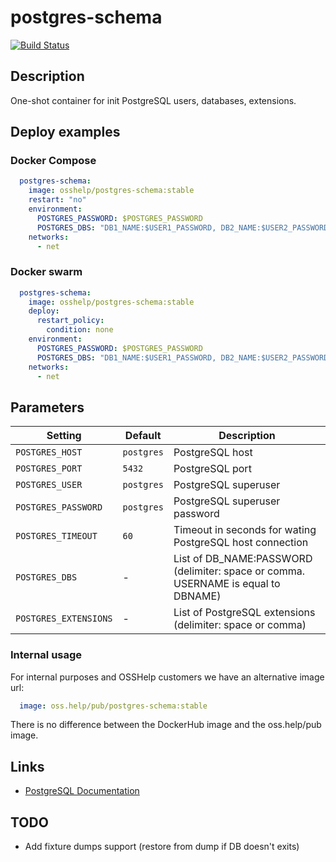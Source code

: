 # postgres-schema

[![Build Status](https://drone.osshelp.ru/api/badges/docker/postgres-schema/status.svg)](https://drone.osshelp.ru/docker/postgres-schema)

## Description

One-shot container for init PostgreSQL users, databases, extensions.

## Deploy examples

### Docker Compose

``` yaml
  postgres-schema:
    image: osshelp/postgres-schema:stable
    restart: "no"
    environment:
      POSTGRES_PASSWORD: $POSTGRES_PASSWORD
      POSTGRES_DBS: "DB1_NAME:$USER1_PASSWORD, DB2_NAME:$USER2_PASSWORD"
    networks:
      - net
```

### Docker swarm

``` yaml
  postgres-schema:
    image: osshelp/postgres-schema:stable
    deploy:
      restart_policy:
        condition: none
    environment:
      POSTGRES_PASSWORD: $POSTGRES_PASSWORD
      POSTGRES_DBS: "DB1_NAME:$USER1_PASSWORD, DB2_NAME:$USER2_PASSWORD"
    networks:
      - net
```

## Parameters

Setting|Default|Description
---|---|---
`POSTGRES_HOST`|`postgres`|PostgreSQL host
`POSTGRES_PORT`|`5432`|PostgreSQL port
`POSTGRES_USER`|`postgres`|PostgreSQL superuser
`POSTGRES_PASSWORD`|`postgres`|PostgreSQL superuser password
`POSTGRES_TIMEOUT`|`60`|Timeout in seconds for wating PostgreSQL host connection
`POSTGRES_DBS`|-|List of DB_NAME:PASSWORD (delimiter: space or comma. USERNAME is equal to DBNAME)
`POSTGRES_EXTENSIONS`|-|List of PostgreSQL extensions (delimiter: space or comma)

### Internal usage

For internal purposes and OSSHelp customers we have an alternative image url:

``` yaml
  image: oss.help/pub/postgres-schema:stable
```

There is no difference between the DockerHub image and the oss.help/pub image.

## Links

- [PostgreSQL Documentation](https://www.postgresql.org/docs/)

## TODO

- Add fixture dumps support (restore from dump if DB doesn't exits)
